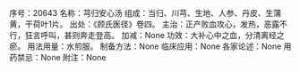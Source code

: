 序号：20643
名称：芎归安心汤
组成：当归、川芎、生地、人参、丹皮、生蒲黄，干荷叶1片。
出处：《顾氏医径》卷四。
主治：正产败血攻心，发热，恶露不行，狂言呼叫，甚则奔走登高。
加减：None
功效：大补心中之血，分清离经之瘀。
用法用量：水煎服。
制备方法：None
临床应用：None
各家论述：None
用药禁忌：None
附注：None
